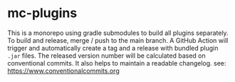 # mc-plugins

This is a monorepo using gradle submodules to build all plugins separately.
To build and release, merge / push to the main branch.
A GitHub Action will trigger and automatically create a tag and a release with bundled plugin `.jar` files.
The released version number will be calculated based on conventional commits.
It also helps to maintain a readable changelog.
see: https://www.conventionalcommits.org

